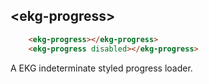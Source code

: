 ## &lt;ekg-progress&gt;

<!---
```
<custom-element-demo>
  <template>
    <script src="../webcomponentsjs/webcomponents-lite.js"></script>
    <link rel="import" href="ekg-progress.html">
    <style is="custom-style">
       ekg-progress {
        --ekg-stroke-color: red;
        --ekg-stroke-width: 1;
      }
    </style>
    <next-code-block></next-code-block>
  </template>
</custom-element-demo>
```
-->
```html
    <ekg-progress></ekg-progress>
    <ekg-progress disabled></ekg-progress>
```

A EKG indeterminate styled progress loader.